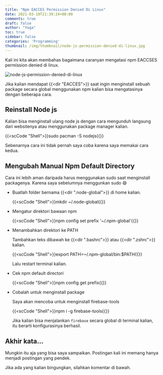 ```yaml
---
title: "Npm EACCES Permission Denied Di Linux"
date: 2021-03-10T21:39:24+08:00
comments: true
draft: false
author: "Yoga"
toc: true
sidebar: false
categories: 'Programming'
thumbnail: /img/thumbnail/node-js-permission-denied-di-linux.jpg
---
```


Kali ini kita akan membahas bagaimana caranyan mengatasi npm EACCSES permission denied di linux.

<!--more-->

![node-js-permission-denied-di-linux](/img/thumbnail/node-js-permission-denied-di-linux.jpg)

Jika kalian mendapat {{<dir "EACCES">}} saat ingin menginstall sebuah package secara global menggunakan npm kalian bisa mengatasinya dengan beberapa cara.

## Reinstall Node js

Kalian bisa menginstall ulang node js dengan cara mengunduh langsung dari websitenya atau menggunakan package manager kalian.

{{<scCode "Shell">}}sudo pacman -S nodejs{{</scCode>}}

Sebenarnya cara ini tidak pernah saya coba karena saya memakai cara kedua.

## Mengubah Manual Npm Default Directory

Cara ini lebih aman daripada harus menggunakan sudo saat menginstall packagenya. Karena saya sebelumnya menggunkan sudo :smile:

+ Buatlah folder bernama {{<dir ".node-global">}} di home kalian.

    {{<scCode "Shell">}}mkdir ~/.node-global{{</scCode>}}

+ Mengatur direktori bawaan npm

    {{<scCode "Shell">}}npm config set prefix '~/.npm-global'{{</scCode>}}

+ Menambahkan direktori ke PATH

    Tambahkan teks dibawah ke {{<dir ".bashrc">}} atau {{<dir ".zshrc">}} kalian.

    {{<scCode "Shell">}}export PATH=~/.npm-global/bin:$PATH{{</scCode>}}

    Lalu restart terminal kalian.

+ Cek npm default directori

    {{<scCode "Shell">}}npm config get prefix{{</scCode>}}

+ Cobalah untuk menginstall package

    Saya akan mencoba untuk menginstall firebase-tools

    {{<scCode "Shell">}}npm i -g firebase-tools{{</scCode>}}

    Jika kalian bisa menjalankan `firebase` secara global di terminal kalian, itu berarti konfigurasinya berhasil.

## Akhir kata...

Mungkin itu aja yang bisa saya sampaikan. Postingan kali ini memang hanya menjadi postingan yang pendek.

Jika ada yang kalian bingungkan, silahkan komentar di bawah.

